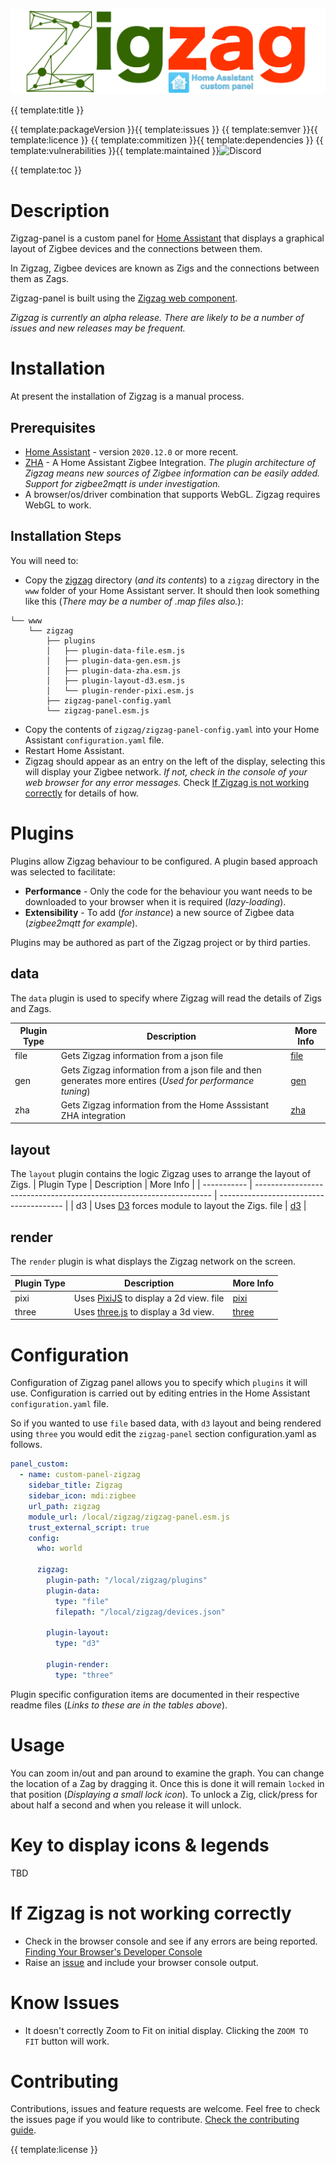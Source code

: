 
![zigzag logo](zigzag-logo-HA.png)

{{ template:title }}

{{ template:packageVersion }}{{ template:issues }} {{ template:semver }}{{ template:licence }} {{ template:commitizen }}{{ template:dependencies }} {{ template:vulnerabilities }}{{ template:maintained }}![Discord](https://img.shields.io/discord/796659043195551774)

{{ template:toc }}

# Description
Zigzag-panel is a custom panel for [Home Assistant](https://www.home-assistant.io/) that displays a graphical layout of Zigbee devices and the connections between them.

In Zigzag, Zigbee devices are known as Zigs and the connections between them as Zags.

Zigzag-panel is built using the [Zigzag web component](/zigzag).

_Zigzag is currently an alpha release. There are likely to be a number of issues and new releases may be frequent._

# Installation
At present the installation of Zigzag is a manual process.

## Prerequisites

- [Home Assistant](https://www.home-assistant.io/) - version `2020.12.0` or more recent. 
- [ZHA](https://www.home-assistant.io/integrations/zha/) - A Home Assistant Zigbee Integration.
 _The plugin architecture of Zigzag means new sources of Zigbee information can be easily added.  Support for zigbee2mqtt is under investigation._
- A browser/os/driver combination that supports WebGL.  Zigzag requires WebGL to work.
## Installation Steps

You will need to:

- Copy the [zigzag](zigzag/) directory (_and its contents_) to a `zigzag` directory in the `www` folder of your Home Assistant server.
It should then look something like this (_There may be a number of .map files also._):
```
└── www
    └── zigzag
        ├── plugins
        │   ├── plugin-data-file.esm.js
        │   ├── plugin-data-gen.esm.js
        │   ├── plugin-data-zha.esm.js
        │   ├── plugin-layout-d3.esm.js
        │   └── plugin-render-pixi.esm.js
        ├── zigzag-panel-config.yaml
        └── zigzag-panel.esm.js
```
- Copy the contents of `zigzag/zigzag-panel-config.yaml` into your Home Assistant `configuration.yaml` file.
- Restart Home Assistant.
- Zigzag should appear as an entry on the left of the display, selecting this will display your Zigbee network.
_If not, check in the console of your web browser for any error messages._ Check [If Zigzag is not working correctly](#if-zigzag-is-not-working-correctly) for details of how.

# Plugins
Plugins allow Zigzag behaviour to be configured.  A plugin based approach was selected to facilitate:
- **Performance** - Only the code for the behaviour you want needs to be downloaded to your browser when it is required (_lazy-loading_).
- **Extensibility** - To add (_for instance_) a new source of Zigbee data (_zigbee2mqtt for example_).

Plugins may be authored as part of the Zigzag project or by third parties.

## data
The `data` plugin is used to specify where Zigzag will read the details of Zigs and Zags.


| Plugin Type | Description                                                                                              | More Info                                 |
| ----------- | -------------------------------------------------------------------------------------------------------- | ----------------------------------------- |
| file        | Gets Zigzag information from a json file                                                                 | [file](/zigzag/modules/data/plugins/file) |
| gen         | Gets Zigzag information from a json file and then generates more entires (_Used for performance tuning_) | [gen](/zigzag/modules/data/plugins/gen)   |
| zha         | Gets Zigzag information from the Home Asssistant ZHA integration                                         | [zha](/zigzag/modules/data/plugins/zha)   |


## layout
The `layout` plugin contains the logic Zigzag uses to arrange the layout of Zigs.
| Plugin Type | Description                                                         | More Info                               |
| ----------- | ------------------------------------------------------------------- | --------------------------------------- |
| d3          | Uses [D3](https://d3js.org/) forces module to layout the Zigs. file | [d3](/zigzag/modules/layout/plugins/d3) |

## render
The `render` plugin is what displays the Zigzag network on the screen.

| Plugin Type | Description                                                       | More Info                                     |
| ----------- | ----------------------------------------------------------------- | --------------------------------------------- |
| pixi        | Uses [PixiJS](https://www.pixijs.com/) to display a 2d view. file | [pixi](/zigzag/modules/render/plugins/pixijs) |
| three       | Uses [three.js](https://threejs.org)  to display a 3d view.       | [three](/zigzag/modules/render/plugins/three) |


# Configuration
Configuration of Zigzag panel allows you to specify which `plugins` it will use.  Configuration is carried out by editing entries in the Home Assistant `configuration.yaml` file.

So if you wanted to use `file` based data, with `d3` layout and being rendered using `three` you would edit the `zigzag-panel` section configuration.yaml as follows.

```yaml
panel_custom:
  - name: custom-panel-zigzag
    sidebar_title: Zigzag
    sidebar_icon: mdi:zigbee
    url_path: zigzag
    module_url: /local/zigzag/zigzag-panel.esm.js
    trust_external_script: true
    config:
      who: world

      zigzag:
        plugin-path: "/local/zigzag/plugins"
        plugin-data:
          type: "file"
          filepath: "/local/zigzag/devices.json"

        plugin-layout:
          type: "d3"

        plugin-render:
          type: "three"
```

Plugin specific configuration items are documented in their respective readme files (_Links to these are in the tables above_).

# Usage
You can zoom in/out and pan around to examine the graph.
You can change the location of a Zag by dragging it.  Once this is done it will remain `locked` in that position (_Displaying a small lock icon_). To unlock a Zig, click/press for about half a second and when you release it will unlock.

# Key to display icons & legends
TBD

# If Zigzag is not working correctly
- Check in the browser console and see if any errors are being reported. [Finding Your Browser's Developer Console](https://balsamiq.com/support/faqs/browserconsole/#:~:text=To%20open%20the%20developer%20console,(on%20Windows%2FLinux).)
- Raise an [issue](https://github.com/Samantha-uk/one/issues) and include your browser console output.

# Know Issues
- It doesn't correctly Zoom to Fit on initial display.  Clicking the `ZOOM TO FIT` button will work.
# Contributing
Contributions, issues and feature requests are welcome.
Feel free to check the issues page if you would like to contribute.
[Check the contributing guide](/CONTRIBUTING.md).

{{ template:license }}
